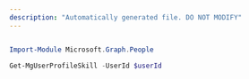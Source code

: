 ```yaml
---
description: "Automatically generated file. DO NOT MODIFY"
---
```


```powershell

Import-Module Microsoft.Graph.People

Get-MgUserProfileSkill -UserId $userId

```